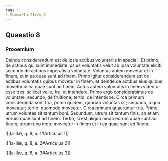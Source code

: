 ```yaml
---
tags : 
- Summa/Ia-IIæ/q.8
---
```


## Quaestio 8

### Prooemium

Deinde considerandum est de ipsis actibus voluntariis in speciali. Et primo, de actibus qui sunt immediate ipsius voluntatis velut ab ipsa voluntate eliciti; secundo de actibus imperatis a voluntate. Voluntas autem movetur et in finem, et in ea quae sunt ad finem. Primo igitur considerandum est de actibus voluntatis quibus movetur in finem; et deinde de actibus eius quibus movetur in ea quae sunt ad finem. Actus autem voluntatis in finem videntur esse tres, scilicet velle, frui et intendere. Primo ergo considerabimus de voluntate; secundo, de fruitione; tertio, de intentione. Circa primum consideranda sunt tria, primo quidem, quorum voluntas sit; secundo, a quo moveatur; tertio, quomodo moveatur. Circa primum quaeruntur tria. Primo, utrum voluntas sit tantum boni. Secundum, utrum sit tantum finis, an etiam eorum quae sunt ad finem. Tertio, si est aliquo modo eorum quae sunt ad finem, utrum uno motu moveatur in finem et in ea quae sunt ad finem.

![[Ia-IIæ, q. 8, a. 1#Articulus 1]]

![[Ia-IIæ, q. 8, a. 2#Articulus 2]]

![[Ia-IIæ, q. 8, a. 3#Articulus 3]]

